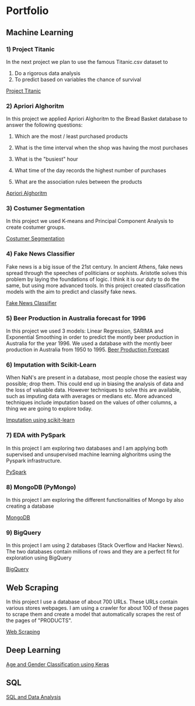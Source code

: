 # Portfolio

## Machine Learning

### 1) Project Titanic
In the next project we plan to use the famous Titanic.csv dataset to 
1) Do a rigorous data analysis
2) To predict based on variables the chance of survival

[Project Titanic](https://github.com/Segith/Projects/blob/main/Proiect%20TITANIC.ipynb)


### 2) Apriori Alghoritm

In this project we applied Apriori Alghoritm to the Bread Basket database to answer the following questions:
1) Which are the most / least purchased products

2) What is the time interval when the shop was having the most purchases

3) What is the "busiest" hour

4) What time of the day records the highest number of purchases

5) What are the association rules between the products

[Apriori Alghoritm](https://github.com/Segith/Projects/blob/main/Apropri.ipynb)


### 3) Costumer Segmentation

In this project we used K-means and Principal Component Analysis to create costumer groups.

[Costumer Segmentation](https://github.com/Segith/Projects/blob/main/Costumer%20Segmentation.ipynb)

### 4) Fake News Classifier 

Fake news is a big issue of the 21st century. In ancient Athens, fake news spread through the speeches of politicians or sophists. Aristotle solves this problem by laying the foundations of logic. I think it is our duty to do the same, but using more advanced tools. In this project created classification models with the aim to predict and classify fake news.

[Fake News Classifier](https://github.com/Segith/Projects/blob/main/Fake%20News%20Project.ipynb)

### 5) Beer Production in Australia forecast for 1996

In this project we used 3 models: Linear Regression, SARIMA and Exponential Smoothing in order to predict the montly beer production in Australia for the year 1996. We used a database with the montly beer production in Australia from 1950 to 1995. 
[Beer Production Forecast](https://github.com/Segith/Projects/blob/main/Monthly%20Beer%20Production%20Australia%20for%201996.ipynb)


### 6) Imputation with Scikit-Learn
When NaN's are present in a database, most people chose the easiest way possible; drop them. This could end up in biasing the analysis of data and the loss of valuable data. However techniques to solve this are available, such as imputing data with averages or medians etc. More advanced techniques include imputation based on the values of other columns, a thing we are going to explore today.

[Imputation using scikit-learn](https://github.com/Segith/Projects/blob/main/Imputation.ipynb)

### 7) EDA with PySpark
In this project I am exploring two databases and I am applying both supervised and unsupervised machine learning alghoritms using the Pyspark infrastructure.

[PySpark](https://github.com/Segith/Projects/blob/main/EDA%20with%20PySpark.ipynb)

### 8) MongoDB (PyMongo)
In this project I am exploring the different functionalities of Mongo by also creating a database

[MongoDB](https://github.com/Segith/Projects/blob/main/MongoDB.ipynb)

### 9) BigQuery
In this project I am using 2 databases (Stack Overflow and Hacker News). The two databases contain millions of rows and they are a perfect fit for exploration using BigQuery

[BigQuery](https://github.com/Segith/Projects/blob/main/BigQuery.ipynb)

## Web Scraping
In this project I use a database of about 700 URLs. These URLs contain various stores webpages. I am using a crawler for about 100 of these pages
to scrape them and create a model that automatically scrapes the rest of the pages of "PRODUCTS".

[Web Scraping](https://github.com/Segith/Projects/blob/main/Web%20Scraping.ipynb)

## Deep Learning
[Age and Gender Classification using Keras](https://github.com/Segith/Projects/blob/main/Age%20and%20Gender%20classification.zip)


## SQL

[SQL and Data Analysis](https://github.com/Segith/Projects/blob/main/SQL%2C%20EDA%20and%20DA.ipynb)



